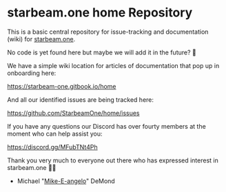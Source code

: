 # starbeam.one home Repository

This is a basic central repository for issue-tracking and documentation (wiki) for [starbeam.one](https://alpha.starbeam.one).

No code is yet found here but maybe we will add it in the future? 🤔

We have a simple wiki location for articles of documentation that pop up in onboarding here:

https://starbeam-one.gitbook.io/home

And all our identified issues are being tracked here:

https://github.com/StarbeamOne/home/issues

If you have any questions our Discord has over fourty members at the moment who can help assist you:

https://discord.gg/MFubTNt4Ph

Thank you very much to everyone out there who has expressed interest in starbeam.one 🙏🌟
- Michael "[Mike-E-angelo](https://github.com/mike-e-angelo)" DeMond
